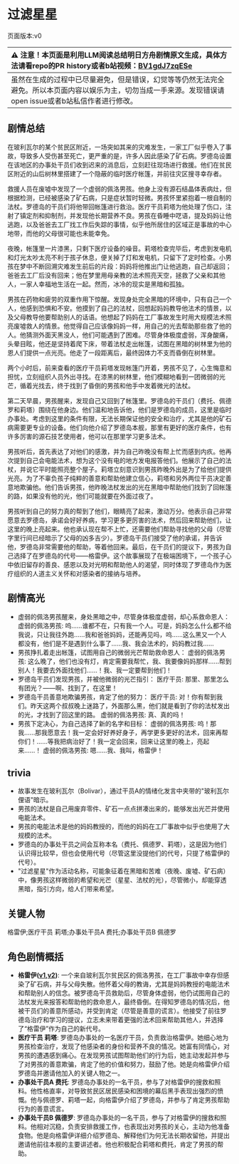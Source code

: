 # 过滤星星
页面版本:v0
 

| :warning: 注意！本页面是利用LLM阅读总结明日方舟剧情原文生成，具体方法请看repo的PR history或者b站视频：[BV1gdJ7zqESe](https://www.bilibili.com/video/BV1gdJ7zqESe/)         |
|:----------------------------|
| 虽然在生成的过程中已尽量避免，但是错误，幻觉等等仍然无法完全避免。所以本页面内容以娱乐为主，切勿当成一手来源。发现错误请open issue或者b站私信作者进行修改。|



## 剧情总结
在玻利瓦尔的某个贫民区附近，一场突如其来的灾难发生，一家工厂似乎卷入了事故，导致多人受伤甚至死亡，更严重的是，许多人因此感染了矿石病。罗德岛设置在该地区的办事处干员们收到迟来的消息后，立刻赶往现场进行救援。他们在贫民区附近的山后树林里搭建了一个隐蔽的临时医疗帐篷，并前往灾区搜寻幸存者。

救援人员在废墟中发现了一个虚弱的佩洛男孩。他身上没有源石结晶体表病灶，但根据检测，已经被感染了矿石病，只是症状暂时轻微。男孩怀里紧抱着一根自制的法杖。罗德岛的干员们将他带回帐篷进行救治。医疗干员莉塔为他处理了伤口，注射了镇定剂和抑制剂，并发现他长期营养不良。男孩在昏睡中呓语，提及妈妈让他逃跑，以及爸爸去工厂找工作后失踪的事情，似乎他所居住的区域正是事故的中心地带，而他的父母很可能也未能幸免。

夜晚，帐篷里一片漆黑，只剩下医疗设备的噪音。莉塔检查完毕后，考虑到发电机和灯光太吵太亮不利于孩子休息，便关掉了灯和发电机，只留下了定时检查。小男孩在梦中不断回溯灾难发生前后的片段：妈妈将他推出门让他逃跑，自己却返回；爸爸去工厂后没有回来；他在梦里用母亲教的法术照亮天空，拯救了父亲和其他人，一家人幸福地生活在一起。然而，冰冷的现实是黑暗和孤独。

男孩在药物和疲劳的双重作用下惊醒。发现身处完全黑暗的环境中，只有自己一个人，他感到恐惧和不安。他摸到了自己的法杖，回想起妈妈教导他法术的情景，以及父母教导他要帮助别人的话语。他想起了妈妈在工厂事故发生时用大规模法术照亮废墟救人的情景。他觉得自己应该像妈妈一样，用自己的光去帮助那些救了他的人。他猜测外面天黑没人，他们可能遇到了困难。尽管身体极度虚弱，浑身酸痛，头晕目眩，他还是坚持着爬下床，带着法杖走出帐篷，试图在黑暗的树林里为他的恩人们提供一点光亮。他走了一段距离后，最终因体力不支而昏倒在树林里。

两个小时后，前来查看的医疗干员莉塔发现帐篷门开着，男孩不见了，心生悔意和担忧，立刻组织人员外出寻找。在漆黑的树林里，他们模糊地看到一团微弱的光芒，循着光找去，终于找到了昏倒的男孩和他手中发着微光的法杖。

第二天早晨，男孩醒来，发现自己又回到了帐篷里。罗德岛的干员们（费托、佩德罗和莉塔）围绕在他身边。他们温和地告诉他，他们是罗德岛的成员，这里是临时办事处。考虑到这里的条件有限，无法长期保证他的安全和治疗，尤其是他的矿石病需要更专业的设备。他们向他介绍了罗德岛本舰，那里有更好的医疗条件，也有许多厉害的源石技艺使用者，他可以在那里学习更多法术。

男孩听后，首先表达了对他们的感激，并为自己昨晚没有帮上忙而感到内疚。他再次提到自己会电能法术，想为这个没有电的地方发电报答他们。他展示了自己的法杖，并说它平时能照亮整个屋子。莉塔立刻意识到男孩昨晚外出是为了给他们提供光亮。为了不辜负孩子纯粹的善意和帮助他建立信心，莉塔和另外两位干员决定善意地欺骗他。他们告诉男孩，他昨晚法杖发出的光在黑暗中帮助他们找到了回帐篷的路，如果没有他的光，他们可能就要在外面过夜了。

男孩听到自己的努力真的帮到了他们，眼睛亮了起来，激动万分。他表示自己非常愿意去罗德岛，承诺会好好养病，学习更多更厉害的法术，然后回来帮助他们，让这里的晚上亮起来。他也承认现在帮不上忙，还需要他们帮助寻找他的父母（尽管字里行间已经暗示了父母的凶多吉少）。罗德岛干员们接受了他的承诺，并告诉他，罗德岛非常需要他的帮助，等着他回来。最后，在干员们的提议下，男孩为自己选择了在罗德岛的代号——格雷伊。这个故事展现了在极端困境下，一个孩子心中依旧留存的善良、感恩以及对光明和帮助他人的渴望，同时体现了罗德岛作为医疗组织的人道主义关怀和对感染者的接纳与培养。
## 剧情高光
- 虚弱的佩洛男孩醒来，身处黑暗之中，尽管身体极度虚弱，却心系救命恩人：
  虚弱的佩洛男孩: 呜......谁都不在，只有我一个人。可是，妈妈怎么什么都不给我说，只让我往外跑......我和爸爸妈妈，还能再见吗，呜......这么黑又一个人都没有，他们是不是遇到什么事了......我、我会法术的，妈妈教过我......
- 男孩挣扎着走出帐篷，试图用自己的微弱光芒帮助救命恩人：
  虚弱的佩洛男孩: 这么晚了，他们也没有灯，肯定需要我帮忙，我、我要像妈妈那样......帮到别人！我要去外面找他们......！我、我一定要帮到他们！
- 罗德岛干员们发现男孩，并被他微弱的光芒指引：
  医疗干员: 那里、那里怎么有团光？——啊、找到了，在这里！
- 罗德岛干员善意地欺骗男孩，肯定了他的努力：
  医疗干员: 对！你有帮到我们。昨天这两个叔叔晚上迷路了，外面那么黑，他们就是看到了你的法杖发出的光，才找到了回这里的路。
  虚弱的佩洛男孩: 真、真的吗！
- 男孩下定决心，为自己选择了新的名字和目标：
  虚弱的佩洛男孩: 呜！那我......那我愿意去！我一定会好好养好身子，再学更多更好的法术，回来再帮你们！......等我把病治好了！我一定会回来，回来让这里的晚上，亮起来......！
  虚弱的佩洛男孩: 嗯......我、我叫，格雷伊！
## trivia
- 故事发生在玻利瓦尔（Bolivar），通过干员A的情绪化发言中夹带的"玻利瓦尔俚语"暗示。
- 男孩的法杖是自己用废弃零件、矿石一点点拼凑出来的，能够发出光芒并使用电能法术。
- 男孩的电能法术是他的妈妈教授的，而他的妈妈在工厂事故中似乎也使用了大规模的法术。
- 罗德岛的办事处干员之间会互称本名（费托、佩德罗、莉塔），这是因为他们认识得比较早，但也会使用代号（尽管这里没提他们的代号，只提了格雷伊的代号）。
- "过滤星星"作为活动名称，可能象征着在黑暗和苦难（夜晚、废墟、矿石病）中，像男孩这样微弱的希望和光芒（星星、法杖的光），尽管微小，却能穿透黑暗，指引方向，给人们带来希望。
## 关键人物
格雷伊;医疗干员 莉塔;办事处干员A 费托;办事处干员B 佩德罗
## 角色剧情概括
-   **格雷伊([v1](../chars/char_253_greyy.md),[v2](../char_v3/char_253_greyy.md))**: 一个来自玻利瓦尔贫民区的佩洛男孩，在工厂事故中幸存但感染了矿石病，并与父母失散。他怀着父母的教诲，尤其是妈妈教授的电能法术和帮助别人的信念。被罗德岛干员救助后，尽管身体虚弱，他仍试图用自己的法杖发光来报答和帮助他的救命恩人，最终昏倒。在得知罗德岛的情况后，他被干员们的善意所感动，并受到肯定（尽管是善意的谎言）。他接受了前往罗德岛治疗和学习的提议，立志未来带着更强的法术回来帮助其他人，并选择了“格雷伊”作为自己的新代号。
-   **医疗干员 莉塔**: 罗德岛办事处的一名医疗干员，负责救治格雷伊。她细心地为男孩检查治疗，发现了他感染者的身份和营养不良的情况。她富有同情心，对男孩的遭遇感到痛心。在发现男孩试图帮助他们的行为后，她主动发起并参与了对男孩的善意欺骗，肯定了他的价值和努力，鼓励了他。她是向格雷伊介绍罗德岛并邀请他加入的关键人物之一。
-   **办事处干员A 费托**: 罗德岛办事处的一名干员，参与了对格雷伊的搜救和照料。他性格直率，对导致贫民区居民感染和困境的幕后黑手表现出强烈的愤慨。他与佩德罗、莉塔一起，向格雷伊介绍了罗德岛，并参与了肯定男孩帮助行为的善意谎言。
-   **办事处干员B 佩德罗**: 罗德岛办事处的一名干员，参与了对格雷伊的搜救和照料。他相对沉稳，负责安排救援工作，也表现出对男孩的关心，主动为他准备食物。他是向格雷伊详细介绍罗德岛、解释他们为何无法长期收留他，并提出邀请他前往本舰的主要讲述者。他也积极配合莉塔和费托，肯定了男孩的帮助。